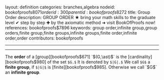 layout: definition
categories: branches,algebra
nodeid: bookofproofs$8071
orderid: 300
parentid: bookofproofs$8272
title: Group Order
description: GROUP ORDER ★ bring your math skills to the graduate level ✔ step by step ✚ by the axiomatic method ➜ visit BookOfProofs now!
references: bookofproofs$7896
keywords: group order,infinite group,group orders,finite group,finite groups,infinite groups,finite order,infinite order,order
contributors: bookofproofs

---


---

The **order** of a [group][bookofproofs$671] `$(G,\ast)$` is the [cardinality][bookofproofs$980] of the set `$G.$` It is denoted by `$|G|.$` We call `$G$` a **finite group**, if `$|G|$` is [finite][bookofproofs$985]. Otherwise we call `$G$` an **infinite group**.
